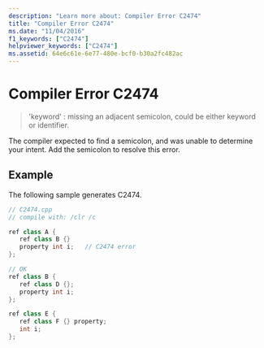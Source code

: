 ```yaml
---
description: "Learn more about: Compiler Error C2474"
title: "Compiler Error C2474"
ms.date: "11/04/2016"
f1_keywords: ["C2474"]
helpviewer_keywords: ["C2474"]
ms.assetid: 64e6c61e-6e77-480e-bcf0-b30a2fc482ac
---
```

# Compiler Error C2474

> 'keyword' : missing an adjacent semicolon, could be either keyword or identifier.

The compiler expected to find a semicolon, and was unable to determine your intent. Add the semicolon to resolve this error.

## Example

The following sample generates C2474.

```cpp
// C2474.cpp
// compile with: /clr /c

ref class A {
   ref class B {}
   property int i;   // C2474 error
};

// OK
ref class B {
   ref class D {};
   property int i;
};

ref class E {
   ref class F {} property;
   int i;
};
```
